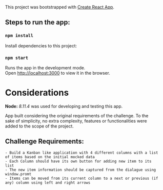 This project was bootstrapped with [Create React App](https://github.com/facebook/create-react-app).

## Steps to run the app:

### `npm install`

Install dependencies to this project:

### `npm start`

Runs the app in the development mode.<br>
Open [http://localhost:3000](http://localhost:3000) to view it in the browser.

# Considerations

**Node:** *8.11.4* was used for developing and testing this app.

App built considering the original requirements of the challenge. To the sake of simplicity, no extra complexity, features or functionalities were added to the scope of the project.

## Challenge Requirements:
    - Build a Kanban like application with 4 different columns with a list of items based on the initial mocked data
    - Each Column should have its own button for adding new item to its list
    - The new item information should be captured from the dialague using window.promt
    - Items can be moved from its current column to a next or previous (if any) column using left and right arrows
